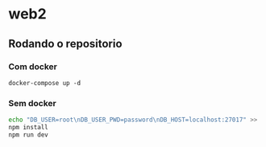 # web2

## Rodando o repositorio

### Com docker
`docker-compose up -d`

### Sem docker
```sh
echo "DB_USER=root\nDB_USER_PWD=password\nDB_HOST=localhost:27017" >> .env # Altere as informacoes para sua intancia do mongodb
npm install
npm run dev
```
